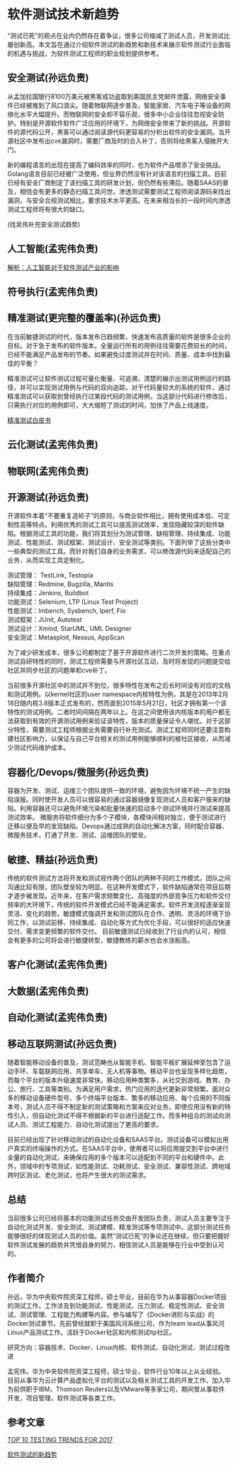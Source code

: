 # 软件测试技术新趋势
“测试已死”的观点在业内仍然存在着争议，很多公司缩减了测试人员，开发测试比屡创新高。本文旨在通过介绍软件测试的新趋势和新技术来展示软件测试行业面临的机遇与挑战，为软件测试工程师的职业规划提供参考。

## 安全测试(孙远负责)
从孟加拉国银行8100万美元被黑客成功盗取到美国民主党邮件泄露，网络安全事件已经被推到了风口浪尖。随着物联网逐步普及，智能家居、汽车电子等设备的网络化水平大幅提升。而物联网的安全却不容乐观，很多中小企业往往忽视安全防护。特别是开源软件软件广泛应用的环境下，为网络安全带来了新的挑战。开源软件的源代码公开，黑客可以通过阅读源代码更容易的分析出软件的安全漏洞。当开源社区中发布出cve漏洞时，需要厂商及时的合入补丁，否则将给黑客入侵敞开大门。

新的编程语言的出现在提高了编码效率的同时，也为软件产品增添了安全挑战。Golang语言目前已经被广泛使用，但业界仍然没有针对该语言的扫描工具。目前已经有安全厂商制定了该扫描工具的研发计划，但仍然有些滞后。随着SAAS的普及，相信会有更多的静态扫描工具问世。渗透测试需要测试工程师阅读源码来找出漏洞，与安全合规测试相比，要求技术水平更高。在未来相当长的一段时间内渗透测试工程师将有很大的缺口。

(找吴伟补充安全测试趋势)

## 人工智能(孟宪伟负责)
[解析：人工智能对于软件测试产业的影响](http://www.elecfans.com/rengongzhineng/473707.html)

## 符号执行(孟宪伟负责)

## 精准测试(更完整的覆盖率)(孙远负责)
在当前敏捷测试的时代，版本发布日趋频繁，快速发布高质量的软件是很多企业的目标。对于急于发布的软件版本，全量运行所有的用例往往需要花费较长的时间，已经不能满足产品发布的节奏。如果避免过度测试并在时间、质量、成本中找到最佳的平衡？

精准测试可让软件测试过程可量化衡量、可追溯，清楚的展示出测试用例运行的路径，并可以实现测试用例与代码的双向追踪。对于代码量较大的系统的软件，通过精准测试可以获取到曾经执行过某段代码的测试用例，当这部分代码进行修改后，只需执行对应的用例即可，大大缩短了测试的时间，加快了产品上线速度。

[精准测试白皮书](http://wenku.baidu.com/link?url=7EVjSJ4t1WKYSL-tEPv_QrtcFIasI5WZcXhHf4Zz7oD167zlaU5JpR-Kk-ioh8gX2DWgCFjfcSsNt-44UsFtTcGE7qk01dE3WfaE4XwEx5O)

## 云化测试(孟宪伟负责)

## 物联网(孟宪伟负责)

## 开源测试(孙远负责)
开源软件本着“不要重复造轮子”的原则，与商业软件相比，拥有使用成本低、可定制性高等特点。利用优秀的测试工具可以提高测试效率，发现隐藏较深的软件缺陷。根据测试工具的功能，我们将其划分为测试管理、缺陷管理、持续集成、功能测试、性能测试、测试框架、测试设计、安全测试等类别。下面列举了这些分类中一些典型的测试工具。而针对我们自身的业务需求，可以修改源代码来适配自己的业务，从而实现工具定制化。

测试管理： TestLink, Testopia<br>
缺陷管理：Redmine, Bugzilla, Mantis<br>
持续集成：Jenkins, Buildbot<br>
功能测试：Selenium, LTP (Linux Test Project)<br>
性能测试：lmbench, Sysbench, Iperf, Fio<br>
测试框架：JUnit, Autotest<br>
测试设计：Xmind, StarUML, UML Designer<br>
安全测试：Metasploit, Nessus, AppScan<br>

为了减少研发成本，很多公司都制定了基于开源软件进行二次开发的策略。在重点测试自研特性的同时，测试工程师需要与开源社区互动，及时将发现的问题提交给社区并同步社区的问题单和cve补丁。

当前很多开源社区中的测试并不到位，很多特性在发布之后长时间没有对应的文档和测试用例。以kernel社区的user namespace内核特性为例，其是在2013年2月18日随内核3.8版本正式发布的，然而直到2015年5月21日，社区才拥有第一个该特性的测试用例。二者时间间隔在两年以上。在这之间使用该内核版本的用户都无法获取到有效的开源测试用例来验证该特性，版本的质量保证令人堪忧。对于这部分特性，需要测试工程师根据业务需要自行补充测试。测试工程师同时还要注意构建社区影响力，以保证与自己平台相关的测试用例能够顺利的被社区接收，从而减少测试代码维护成本。

## 容器化/Devops/微服务(孙远负责)
容器为开发、测试、运维三个团队提供一致的环境，避免因为环境不统一产生的缺陷误报。同时使开发人员可以很容易的通过容器镜像复现测试人员和客户报来的缺陷。利用容器还可以避免环境污染和批量快速的启动多个测试环境并行测试来提高测试效率。
微服务将软件细分为多个子模块，各模块间相对独立，便于测试进行迁移以便及早的发现缺陷。Devops通过成熟的自动化解决方案，同时配合容器、微服务技术，打通了开发、测试、运维团队的壁垒。


## 敏捷、精益(孙远负责)
传统的软件测试方法将开发和测试视作两个团队的两种不同的工作模式，团队之间沟通比较有限，团队壁垒较为明显。在这种开发模式下，软件缺陷通常在项目后期才逐步被发现。近年来，在客户需求频繁变化、高强度的外部竞争压力和软件交付频率的大环境下，传统的软件开发模式已经不能满足需求。软件开发流程逐渐呈现灵活、变化的趋势。敏捷模式强调开发和测试团队在合作、透明、灵活的环境下协同工作，以测试前移、持续集成、自动化等方式为优化手段，可以很好的适应快速交付、需求变更频繁的软件交付。
目前敏捷测试已经收到了行业内的认可，相信会有更多的公司将会进行敏捷转型，敏捷教练的薪水也会水涨船高。
## 客户化测试(孟宪伟负责)

## 大数据(孟宪伟负责)

## 自动化测试(孟宪伟负责)

## 移动互联网测试(孙远负责)
随着智能移动设备的普及，测试范畴也从智能手机、智能平板扩展延伸至包含了运动手环、车载联网应用、共享单车、无人机等事物。移动平台也呈现多样化趋势，而每个平台的版本升级速度非常快。移动应用种类繁多，从社交到游戏、教育、办公、旅行、工具等类别。为满足用户需求，热门应用的迭代更新非常频繁。面对众多的移动设备硬件型号、多个终端平台版本、繁多的移动应用、每个应用的不同版本号，测试人员不得不制定新的测试策略和方案来应对业务。即使应用没有新的特性引入，但自动化测试不得不根据新的平台进行适配工作。而多种组合的测试向测试人员、测试工程能力、自动化测试提出了更高的要求。

目前已经出现了针对移动测试的自动化设备和SAAS平台。测试设备可以模拟出用户真实的终端操作的方式。在SAAS平台中，使用者可以将应用提交到平台中进行全量的自动化测试，来确保应用的多个版本可以适配到不同的平台和硬件中。此外，领域中的专项测试，如性能测试、功耗测试、安全测试、兼容性测试、跨地域跨时区测试、老化测试，也将产生很大的测试需求。

## 总结
当前很多公司已经将基本的功能测试任务交由开发团队负责，测试人员主要专注于自动化测试开发、安全测试、测试建模、精准测试等专项测试中。这部分测试任务能够很好的体现测试人员的价值。虽然“测试已死”的争论还在继续，但只要把握好软件测试发展的趋势并凭借自身的努力，相信测试人员是能够在行业中受到认可的。

## 作者简介
孙远，华为中央软件院资深工程师，硕士毕业，目前在华为从事容器Docker项目的测试工作。工作涉及到功能测试、性能测试、压力测试、稳定性测试、安全测试、测试管理、工程能力构建等内容。参与编写了《Docker进阶与实战》的Docker测试章节。先前曾经就职于美国风河系统公司，作为team lead从事风河Linux产品测试工作。活跃于Docker社区和内核测试ltp社区。

研究方向：容器技术、Docker、Linux内核、软件测试、自动化测试、测试过程改进

孟宪伟，华为中央软件院资深工程师，硕士毕业，软件行业10年以上从业经验。目前从事华为云计算产品虚拟化平台的测试以及相关测试工具的开发工作。加入华为前供职于IBM，Thomson Reuters以及VMware等多家公司，期间曾从事软件开发，项目管理，软件测试等各类工作。

## 参考文章

[TOP 10 TESTING TRENDS FOR 2017](http://www.logigear.com/magazine/top-10-testing-trends-for-2017/)

[软件测试的新趋势](http://www.infoq.com/cn/articles/new-trends-of-software-testing)
